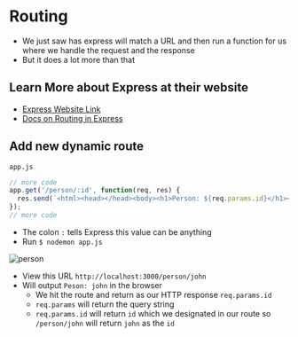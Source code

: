 # Routing
* We just saw has express will match a URL and then run a function for us where we handle the request and the response
* But it does a lot more than that

## Learn More about Express at their website
* [Express Website Link](https://expressjs.com/)
* [Docs on Routing in Express](https://expressjs.com/en/guide/routing.html)

## Add new dynamic route
`app.js`

```js
// more code
app.get('/person/:id', function(req, res) {
  res.send(`<html><head></head><body><h1>Person: ${req.params.id}</h1></body></html>`)
});
// more code
```

* The colon `:` tells Express this value can be anything
* Run `$ nodemon app.js`

![person](https://i.imgur.com/MgtAtnI.png)

* View this URL `http://localhost:3000/person/john`
* Will output `Peson: john` in the browser
    - We hit the route and return as our HTTP response `req.params.id`
    - `req.params` will return the query string
    - `req.params.id` will return `id` which we designated in our route so `/person/john` will return `john` as the `id`
